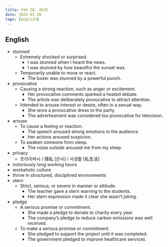 ```yaml
---
title: Feb 28, 2K25
date: 2025-02-28
tags: [english]
---
```


## English

- stunned
  - Extremely shocked or surprised.
    - I was stunned when I heard the news.
    - I was stunned by how beautiful the sunset was.
  - Temporarily unable to move or react.
    - The boxer was stunned by a powerful punch.
- provocative
  - Causing a strong reaction, such as anger or excitement.
    - Her provocative comments sparked a heated debate.
    - The article was deliberately provocative to attract attention.
  - Intended to arouse interest or desire, often in a sexual way.
    - She wore a provocative dress to the party.
    - The advertisement was considered too provocative for television.
- arouse
  - To cause a feeling or reaction.
    - The speech aroused strong emotions in the audience.
    - Her actions aroused suspicion.
  - To awaken someone from sleep.
    - The noise outside aroused me from my sleep.
- privacy
  - 프라이버시 / 隱私 [은사] / 사생활 [私生活]
- notoriously long working hours
- workaholic culture
- thrive in structured, disciplined environments
- stern
  - Strict, serious, or severe in manner or attitude.
    - The teacher gave a stern warning to the students.
    - Her stern expression made it clear she wasn’t joking.
- pledge
  - A serious promise or commitment.
    - She made a pledge to donate to charity every year.
    - The company’s pledge to reduce carbon emissions was well received.
  - To make a serious promise or commitment.
    - She pledged to support the project until it was completed.
    - The government pledged to improve healthcare services.